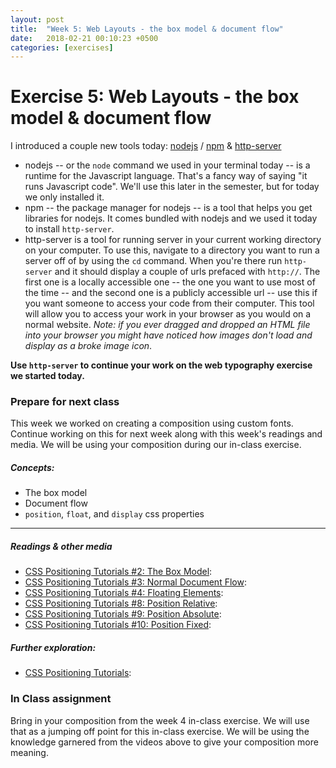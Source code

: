 ```yaml
---
layout: post
title:  "Week 5: Web Layouts - the box model & document flow"
date:   2018-02-21 00:10:23 +0500
categories: [exercises]
---
```


# Exercise 5: Web Layouts - the box model & document flow

I introduced a couple new tools today: [nodejs](https://nodejs.org/en/) / [npm](https://www.npmjs.com/) & [http-server](https://www.npmjs.com/package/http-server)

- nodejs -- or the `node` command we used in your terminal today -- is a runtime for the Javascript language. That's a fancy way of saying "it runs Javascript code". We'll use this later in the semester, but for today we only installed it.
- npm -- the package manager for nodejs -- is a tool that helps you get libraries for nodejs. It comes bundled with nodejs and we used it today to install `http-server`.
- http-server is a tool for running server in your current working directory on your computer. To use this, navigate to a directory you want to run a server off of by using the `cd` command. When you're there run `http-server` and it should display a couple of urls prefaced with `http://`. The first one is a locally accessible one -- the one you want to use most of the time -- and the second one is a publicly accessible url -- use this if you want someone to access your code from their computer. This tool will allow you to access your work in your browser as you would on a normal website. _Note: if you ever dragged and dropped an HTML file into your browser you might have noticed how images don't load and display as a broke image icon_. 

**Use `http-server` to continue your work on the web typography exercise we started today.**

### Prepare for next class
This week we worked on creating a composition using custom fonts. Continue working on this for next week along with this week's readings and media. We will be using your composition during our in-class exercise.

##### Concepts:
- The box model
- Document flow
- `position`, `float`, and `display` css properties

---

##### Readings & other media
- [CSS Positioning Tutorials #2: The Box Model](https://youtu.be/d601NaSSqSE?t=12s): 
- [CSS Positioning Tutorials #3: Normal Document Flow](https://youtu.be/l8NH6YppJFA): 
- [CSS Positioning Tutorials #4: Floating Elements](https://youtu.be/VwxGKpvW8Zk): 
- [CSS Positioning Tutorials #8: Position Relative](https://youtu.be/YBJqKWXL2vg): 
- [CSS Positioning Tutorials #9: Position Absolute](https://youtu.be/2JMGG_8T-vY): 
- [CSS Positioning Tutorials #10: Position Fixed](https://youtu.be/8fQWx-d5qc8): 

##### Further exploration:
- [CSS Positioning Tutorials](https://www.youtube.com/watch?v=7ZXsPj43heo&list=PL4cUxeGkcC9hudKGi5o5UiWuTAGbxiLTh&index=1): 

### In Class assignment

Bring in your composition from the week 4 in-class exercise. We will use that as a jumping off point for this in-class exercise. We will be using the knowledge garnered from the videos above to give your composition more meaning.
